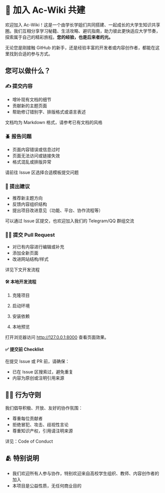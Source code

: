 # 🤝 加入 Ac-Wiki 共建

欢迎加入 Ac-Wiki！这是一个由学长学姐们共同搭建、一起成长的大学生知识共享圈。我们互相分享学习秘籍、生活攻略、避坑指南，助力彼此更快适应大学节奏，探索属于自己的精彩旅程。**您的经验，也是后来者的光。**

无论您是刚接触 GitHub 的新手，还是经验丰富的开发者或内容创作者，都能在这里找到合适的参与方式。

## 您可以做什么？

### ✍️ 提交内容

- 增补现有文档的细节
- 贡献新的主题页面
- 帮助修订错别字、排版格式或语言表述

文档均为 Markdown 格式，请参考已有文档的风格

### 🪲 报告问题

- 页面内容错误或信息过时
- 页面无法访问或链接失效
- 格式混乱或排版异常

请前往 Issue 区选择合适模板提交问题

### 🌱 提出建议

- 推荐新主题方向
- 反馈内容组织结构
- 提出项目改进意见（功能、平台、协作流程等）

可以通过 Issue 区提交，也欢迎加入我们的 Telegram/QQ 群组交流

### 👨‍💻 提交 Pull Request

- 对已有内容进行编辑或补充
- 添加全新页面
- 改进网站结构/样式

详见下文开发流程

#### 🛠️ 本地开发流程

1. 克隆项目

2. 启动环境

3. 安装依赖

4. 本地预览

打开浏览器访问 http://127.0.0.1:8000 查看页面效果。

#### ✅ 提交前 Checklist

在提交 Issue 或 PR 前，请确保：

- 已在 Issue 区搜索过，避免重复
    <!-- - 按模板填写，信息完整，语言清晰 -->
- 内容为原创或注明引用来源
    <!-- - 页面命名、目录分类、文件结构遵循现有规范 -->

## 🧑‍⚖️ 行为守则

我们倡导积极、开放、友好的协作氛围：

- 尊重每位贡献者
- 拒绝冒犯、攻击、歧视性言论
- 尊重知识产权，引用请注明来源

详见：Code of Conduct

## 🫂 特别说明

- 我们欢迎所有人参与协作，特别欢迎来自高校学生组织、教师、内容创作者的加入
- 本项目是公益性质，无任何商业目的

<!-- 📢 现在就行动起来吧！点击下方按钮提交您的第一条建议或编辑： -->
